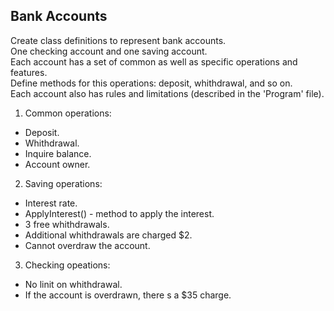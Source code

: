 ## Bank Accounts

Create class definitions to represent bank accounts.  
One checking account and one saving account.  
Each account has a set of common as well as specific operations and features.  
Define methods for this operations: deposit, whithdrawal, and so on.  
Each account also has rules and limitations (described in the 'Program' file).  

1. Common operations:  
- Deposit.  
- Whithdrawal.  
- Inquire balance.  
- Account owner.  
2. Saving operations:   
- Interest rate.  
- ApplyInterest() - method to apply the interest.  
- 3 free whithdrawals.  
- Additional whithdrawals are charged $2.  
- Cannot overdraw the account.  
3. Checking opeations:  
- No linit on whithdrawal.  
- If the account is overdrawn, there s a $35 charge.  